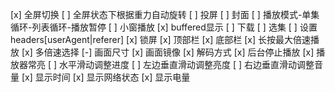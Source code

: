 [x] 全屏切换
[ ] 全屏状态下根据重力自动旋转
[ ] 投屏
[ ] 封面
[ ] 播放模式-单集循环-列表循环-播放暂停
[ ] 小窗播放
[x] buffered显示
[ ] 下载
[ ] 选集
[ ] 设置headers[userAgent|referer]
[x] 锁屏
[x] 顶部栏
[x] 底部栏
[x] 长按最大倍速播放
[x] 多倍速选择
[-] 画面尺寸
[x] 画面镜像
[x] 解码方式
[x] 后台停止播放
[x] 播放器常亮
[ ] 水平滑动调整进度
[ ] 左边垂直滑动调整亮度
[ ] 右边垂直滑动调整音量
[x] 显示时间
[x] 显示网络状态
[x] 显示电量
